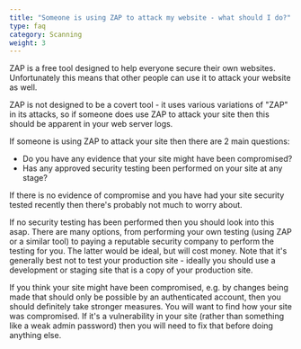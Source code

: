 ```yaml
---
title: "Someone is using ZAP to attack my website - what should I do?"
type: faq
category: Scanning
weight: 3
---
```


ZAP is a free tool designed to help everyone secure their own websites.
Unfortunately this means that other people can use it to attack your website
as well.

ZAP is not designed to be a covert tool - it uses various variations of "ZAP"
in its attacks, so if someone does use ZAP to attack your site then this
should be apparent in your web server logs.

If someone is using ZAP to attack your site then there are 2 main questions:

  * Do you have any evidence that your site might have been compromised?
  * Has any approved security testing been performed on your site at any stage?

If there is no evidence of compromise and you have had your site security
tested recently then there's probably not much to worry about.

If no security testing has been performed then you should look into this asap.
There are many options, from performing your own testing (using ZAP or a
similar tool) to paying a reputable security company to perform the testing
for you. The latter would be ideal, but will cost money. Note that it's
generally best not to test your production site - ideally you should use a
development or staging site that is a copy of your production site.

If you think your site might have been compromised, e.g. by changes being made
that should only be possible by an authenticated account, then you should
definitely take stronger measures. You will want to find how your site was
compromised. If it's a vulnerability in your site (rather than something like
a weak admin password) then you will need to fix that before doing anything
else.
